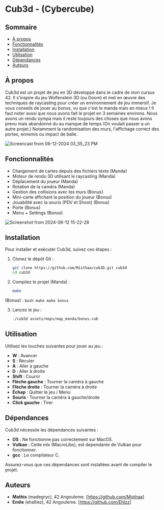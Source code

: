 # Cub3d - (Cybercube)

## Sommaire
- [À propos](#à-propos)
- [Fonctionnalités](#fonctionnalités)
- [Installation](#installation)
- [Utilisation](#utilisation)
- [Dépendances](#dépendances)
- [Auteurs](#auteurs)

## À propos

Cub3d est un projet de jeu en 3D développé dans le cadre de mon cursus 42. Il s'inspire du jeu Wolfenstein 3D (ou Doom) et met en œuvre des techniques de raycasting pour créer un environnement de jeu immersif.
Je vous conseils de jouer au bonus, vu que c'est le manda mais en mieux ! Il faut noter aussi que nous avons fait le projet en 3 semaines environs. Nous avons un rendu sympa mais il reste toujours des choses que nous avons prevu mais abandonné du au manque de temps (On voulait passer a un autre projet.) Notamment la randomisation des murs, l'affichage correct des portes, ennemis ou impact de balle.

![Screencast from 06-12-2024 03_55_23 PM](https://github.com/Misthaa/cub3D/assets/113677180/705f018a-a424-44aa-bbf9-4d8c19409ed0)

## Fonctionnalités

- Chargement de cartes depuis des fichiers texte (Manda)
- Moteur de rendu 3D utilisant le raycasting (Manda)
- Déplacement du joueur (Manda)
- Rotation de la caméra (Manda)
- Gestion des collisions avec les murs (Bonus)
- Mini-carte affichant la position du joueur (Bonus)
- Jouabilité avec la souris (PDV et Shoot) (Bonus)
- Porte (Bonus)
- Menu + Settings (Bonus)

![Screenshot from 2024-06-12 15-22-28](https://github.com/Misthaa/cub3D/assets/113677180/bdf42194-2c5a-46b5-a1c4-7a04186fda88)

## Installation

Pour installer et exécuter Cub3d, suivez ces étapes :

1. Clonez le dépôt Git :
    ```bash
    git clone https://github.com/Misthaa/cub3D.git cub3d
    cd cub3d
    ```

2. Compilez le projet (Manda) :
    ```bash
    make
    ```
(Bonus) :
    ```bash
    make
    make bonus
    ```

3. Lancez le jeu :
    ```bash
    ./cub3d assets/maps/map_manda/bonus.cub
    ```

## Utilisation

Utilisez les touches suivantes pour jouer au jeu :

- **W** : Avancer
- **S** : Reculer
- **A** : Aller à gauche
- **D** : Aller à droite
- **Shift** : Courrir
- **Flèche gauche** : Tourner la caméra à gauche
- **Flèche droite** : Tourner la caméra à droite
- **Échap** : Quitter le jeu / Menu
- **Souris** : Tourner la caméra à gauche/droite
- **Click gauche** : Tirer

## Dépendances

Cub3d nécessite les dépendances suivantes :

- **OS** : Ne fonctionne pas correctement sur MacOS.
- **Vulkan** : Cette mlx (MacroLibx), est dependante de Vulkan pour fonctionner.
- **gcc** : Le compilateur C.

Assurez-vous que ces dépendances sont installées avant de compiler le projet.

## Auteurs

- **Mathis** (madegryc), 42 Angouleme. [https://github.com/Misthaa]
- **Emile** (ehalliez), 42 Angouleme. [https://github.com/Ehlzz]
